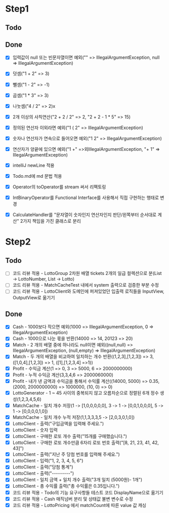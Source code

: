 # Step1

## Todo

## Done
- [x] 입력값이 null 또는 빈문자열이면 예외("" => IllegalArgumentException, null => IllegalArgumentException)
- [x] 덧셈("1 + 2" => 3)
- [x] 뺄셈("1 - 2" => -1)
- [x] 곱셈("1 * 3" => 3)
- [x] 나눗셈("4 / 2" => 2)x
- [x] 2개 이상의 사칙연산("2 + 2 / 2" => 2, "2 + 2 - 1 * 5" => 15)
- [x] 정의된 연산자 이외라면 예외("1 ( 2" => IllegalArgumentException)
- [x] 숫자나 연산자가 연속으로 들어오면 예외("1 2" => IllegalArgumentException)
- [x] 연산자가 양끝에 있으면 예외("1 +" =>외IllegalArgumentException, "+ 1" => IllegalArgumentException)
- [x] intelliJ newLine 적용
- [x] Todo.md에 md 문법 적용
- [x] Operator의 toOperator를 stream 써서 리팩토링
- [x] IntBinaryOperator를 Functional Interface를 사용해서 직접 구현하는 행태로 변경
- [x] CalculateHandler를 "문자열이 숫자인지 연산자인지 판단/왼쪽부터 순서대로 계산" 2가지 책임을 가진 클래스로 분리


# Step2

## Todo
- [ ] 코드 리뷰 적용 - LottoGroup 2차원 배열 tickets 2개의 일급 컬렉션으로 분(List<Integer> -> LottoNumber, List<LottoNumber> -> Lotto) 
- [ ] 코드 리뷰 적용 - MatchCacheTest 내에서 system 출력으로 검증한 부분 수정
- [ ] 코드 리뷰 적용 - LottoClient와 도메인에 퍼져있었던 입출력 로직들을 InputView, OutputView로 옮기기

## Done
- [X] Cash - 1000보다 작으면 예외(1000 => IllegalArgumentException, 0 => IllegalArgumentException)
- [X] Cash - 1000으로 나눈 몫을 반환(14000 => 14, 20123 => 20)
- [X] Match - 2 개의 배열 중에 하나라도 null이면 예외((null,null) => IllegalArgumentException, (null,empty) => IllegalArgumentException)
- [X] Match - 두 개의 배열을 비교하여 일치하는 개수 반환((1,2,3],[1,2,3]) => 3, ([1,0,4],[1,2,3]) => 1, ([1],[1,2,3,4] =>1))
- [X] Profit - 수익금 계산(1 => 0, 3 => 5000, 6 => 2000000000)
- [X] Profit - 누적 수익금 계산(3,3,4,6 => 2000060000)
- [X] Profit - 내가 낸 금액과 수익금을 통해서 수익률 계산((14000, 5000) => 0.35, (2000, 2000000000) => 1000000, (10, 0) => 0)
- [X] LottoGenerator - 1 ~ 45 사이의 중복되지 않고 오름차순으로 정렬된 6개 정수 생성(1,2,3,4,5,6)
- [X] MatchCache - 일치 개수 저장(1 -> [1,0,0,0,0,0], 3 -> 1 -> [0,0,1,0,0,0], 5 -> 1 -> [0,0,0,0,1,0])
- [X] MatchCache - 일치 개수 누적 저장(1,1,3,3,3,5 -> [2,0,3,0,1,0])
- [X] LottoClient - 출력("구입금액을 입력해 주세요.")
- [X] LottoClient - 숫자 입력
- [X] LottoClient - 구매한 로또 개수 출력("15개를 구매했습니다.")
- [X] LottoClient - 구매한 로또 개수만큼 6자리 로또 번호 출력("[8, 21, 23, 41, 42, 43]")
- [X] LottoClient - 출력("지난 주 당첨 번호를 입력해 주세요.")
- [X] LottoClient - 입력("1, 2, 3, 4, 5, 6")
- [X] LottoClient - 출력("당첨 통계")
- [X] LottoClient - 출력("---------")
- [X] LottoClient - 일치 금액 + 일치 개수 출력("3개 일치 (5000원)- 1개")
- [X] LottoClient - 총 수익률 출력("총 수익률은 0.35입니다.")
- [X] 코드 리뷰 적용 - Todo의 기능 요구사항들 테스트 코드 DisplayName으로 옮기기
- [X] 코드 리뷰 적용 - Cash 매직넘버 분리 및 상태값 불변 변수로 수정
- [X] 코드 리뷰 적용 - LottoPricing 에서 matchCount에 따른 value 값 캐싱
